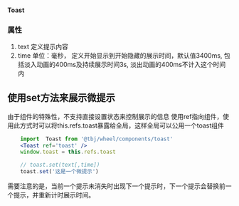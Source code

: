 #### Toast

### 属性

1. text      定义提示内容
2. time      单位：毫秒， 定义开始显示到开始隐藏的展示时间，默认值3400ms, 包括淡入动画的400ms及持续展示时间3s, 淡出动画的400ms不计入这个时间内

## 使用set方法来展示微提示

由于组件的特殊性，不支持直接设置状态来控制展示的信息
使用ref指向组件，使用此方式时可以将this.refs.toast暴露给全局，这样全局可以公用一个toast组件


```jsx
    import  Toast from '@tbj/wheel/components/toast'
    <Toast ref='toast' />
    window.toast = this.refs.toast

    // toast.set(text[,time])
    toast.set('这是一个微提示')

```

需要注意的是，当前一个提示未消失时出现下一个提示时，下一个提示会替换前一个提示，并重新计时展示时间。